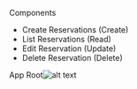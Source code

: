 Components 

- Create Reservations (Create)
- List Reservations (Read)
- Edit Reservation  (Update)
- Delete Reservation (Delete)



App Root![alt text](https://file%2B.vscode-resource.vscode-cdn.net/var/folders/w1/p9qkyj4157qcp22flxf3rhxm0000gn/T/TemporaryItems/NSIRD_screencaptureui_0pS6rE/Screenshot%202024-11-06%20at%203.01.46%20PM.png?version%3D1730923310396)